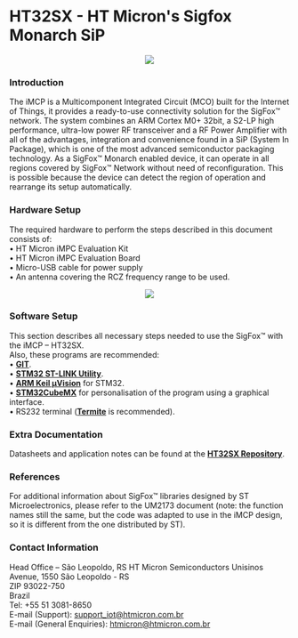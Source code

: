 # HT32SX - HT Micron's Sigfox Monarch SiP

<div align="center">
  <img src="https://encrypted-tbn0.gstatic.com/images?q=tbn:ANd9GcSesenrhZDRBpVRdUHpQ5ouT6wUTu0t0zaYtSI5GZqXJjGc2tor4Q&s">
</div>

### Introduction
The iMCP is a Multicomponent Integrated Circuit (MCO) built for the Internet of Things, it provides a ready-to-use connectivity solution for the SigFox™ network. 
The system combines an ARM Cortex M0+ 32bit, a S2-LP high performance, ultra-low power RF transceiver and a RF Power Amplifier with all of the advantages, integration and convenience found in a SiP (System In Package), which is one of the most advanced semiconductor packaging technology.
As a SigFox™ Monarch enabled device, it can operate in all regions covered by SigFox™ Network without need of reconfiguration. This is possible because the device can detect the region of operation and rearrange its setup automatically.

### Hardware Setup
The required hardware to perform the steps described in this document consists of: <br/>
•	HT Micron iMPC Evaluation Kit <br/>
•	HT Micron iMPC Evaluation Board <br/>
•	Micro-USB cable for power supply <br/>
•	An antenna covering the RCZ frequency range to be used. <br/>

<div align="center">
  <img src="https://www.googleapis.com/drive/v3/files/1HpKZvwy8FMe-W-e1R-ALtlym8xjseIq9?alt=media&key=AIzaSyCm-djN9v8CYvbkJ1YNUGdKxo0DrotYn74">
</div>

### Software Setup
This section describes all necessary steps needed to use the SigFox™ with the iMCP – HT32SX. <br/>
Also, these programs are recommended: <br/>
•	[**GIT**](https://git-scm.com/downloads). <br/>
•	[**STM32 ST-LINK Utility**](https://www.st.com/en/development-tools/stsw-link004.html). <br/>
•	[**ARM Keil µVision**](https://www.keil.com/demo/eval/arm.htm) for STM32.<br/>
•	[**STM32CubeMX**](https://www.st.com/en/development-tools/stm32cubemx.html) for personalisation of the program using a graphical interface. <br/>
•	RS232 terminal ([**Termite**](https://www.compuphase.com/software_termite.htm) is recommended). <br/>	

### Extra Documentation 
Datasheets and application notes can be found at the [**HT32SX Repository**](https://github.com/htmicron/ht32sx).

### References
For additional information about SigFox™ libraries designed by ST Microelectronics, please refer to the UM2173 document (note: the function names still the same, but the code was adapted to use in the iMCP design, so it is different from the one distributed by ST).

### Contact Information

Head Office – São Leopoldo, RS 
HT Micron Semiconductors
Unisinos Avenue, 1550
São Leopoldo - RS             
ZIP 93022-750 <br/>
Brazil <br/>
Tel: +55 51 3081-8650 <br/>
E-mail (Support): support_iot@htmicron.com.br <br/>
E-mail (General Enquiries): htmicron@htmicron.com.br
